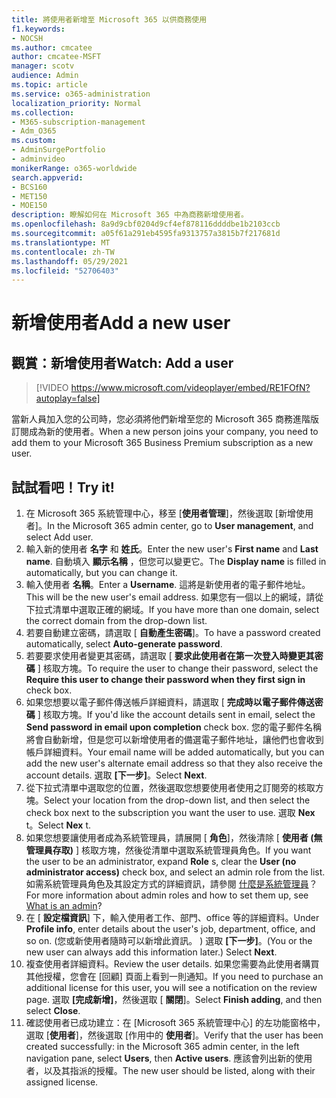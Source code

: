 ```yaml
---
title: 將使用者新增至 Microsoft 365 以供商務使用
f1.keywords:
- NOCSH
ms.author: cmcatee
author: cmcatee-MSFT
manager: scotv
audience: Admin
ms.topic: article
ms.service: o365-administration
localization_priority: Normal
ms.collection:
- M365-subscription-management
- Adm_O365
ms.custom:
- AdminSurgePortfolio
- adminvideo
monikerRange: o365-worldwide
search.appverid:
- BCS160
- MET150
- MOE150
description: 瞭解如何在 Microsoft 365 中為商務新增使用者。
ms.openlocfilehash: 8a9d9cbf0204d9cf4ef878116ddddbe1b2103ccb
ms.sourcegitcommit: a05f61a291eb4595fa9313757a3815b7f217681d
ms.translationtype: MT
ms.contentlocale: zh-TW
ms.lasthandoff: 05/29/2021
ms.locfileid: "52706403"
---
```

# <a name="add-a-new-user"></a><span data-ttu-id="0605a-103">新增使用者</span><span class="sxs-lookup"><span data-stu-id="0605a-103">Add a new user</span></span>

## <a name="watch-add-a-user"></a><span data-ttu-id="0605a-104">觀賞：新增使用者</span><span class="sxs-lookup"><span data-stu-id="0605a-104">Watch: Add a user</span></span>

> [!VIDEO https://www.microsoft.com/videoplayer/embed/RE1FOfN?autoplay=false]

<span data-ttu-id="0605a-105">當新人員加入您的公司時，您必須將他們新增至您的 Microsoft 365 商務進階版訂閱成為新的使用者。</span><span class="sxs-lookup"><span data-stu-id="0605a-105">When a new person joins your company, you need to add them to your Microsoft 365 Business Premium subscription as a new user.</span></span>

## <a name="try-it"></a><span data-ttu-id="0605a-106">試試看吧！</span><span class="sxs-lookup"><span data-stu-id="0605a-106">Try it!</span></span>

1. <span data-ttu-id="0605a-107">在 Microsoft 365 系統管理中心，移至 [**使用者管理**]，然後選取 [新增使用者]。</span><span class="sxs-lookup"><span data-stu-id="0605a-107">In the Microsoft 365 admin center, go to **User management**, and select Add user.</span></span>
1. <span data-ttu-id="0605a-108">輸入新的使用者 **名字** 和 **姓氏**。</span><span class="sxs-lookup"><span data-stu-id="0605a-108">Enter the new user's **First name** and **Last name**.</span></span> <span data-ttu-id="0605a-109">自動填入 **顯示名稱** ，但您可以變更它。</span><span class="sxs-lookup"><span data-stu-id="0605a-109">The **Display name** is filled in automatically, but you can change it.</span></span>
1. <span data-ttu-id="0605a-110">輸入使用者 **名稱**。</span><span class="sxs-lookup"><span data-stu-id="0605a-110">Enter a **Username**.</span></span> <span data-ttu-id="0605a-111">這將是新使用者的電子郵件地址。</span><span class="sxs-lookup"><span data-stu-id="0605a-111">This will be the new user's email address.</span></span> <span data-ttu-id="0605a-112">如果您有一個以上的網域，請從下拉式清單中選取正確的網域。</span><span class="sxs-lookup"><span data-stu-id="0605a-112">If you have more than one domain, select the correct domain from the drop-down list.</span></span>
1. <span data-ttu-id="0605a-113">若要自動建立密碼，請選取 [ **自動產生密碼**]。</span><span class="sxs-lookup"><span data-stu-id="0605a-113">To have a password created automatically, select **Auto-generate password**.</span></span>
1. <span data-ttu-id="0605a-114">若要要求使用者變更其密碼，請選取 [ **要求此使用者在第一次登入時變更其密碼** ] 核取方塊。</span><span class="sxs-lookup"><span data-stu-id="0605a-114">To require the user to change their password, select the **Require this user to change their password when they first sign in** check box.</span></span>
1. <span data-ttu-id="0605a-115">如果您想要以電子郵件傳送帳戶詳細資料，請選取 [ **完成時以電子郵件傳送密碼** ] 核取方塊。</span><span class="sxs-lookup"><span data-stu-id="0605a-115">If you'd like the account details sent in email, select the **Send password in email upon completion** check box.</span></span> <span data-ttu-id="0605a-116">您的電子郵件名稱將會自動新增，但是您可以新增使用者的備選電子郵件地址，讓他們也會收到帳戶詳細資料。</span><span class="sxs-lookup"><span data-stu-id="0605a-116">Your email name will be added automatically, but you can add the new user's alternate email address so that they also receive the account details.</span></span> <span data-ttu-id="0605a-117">選取 **[下一步]**。</span><span class="sxs-lookup"><span data-stu-id="0605a-117">Select **Next**.</span></span>
1. <span data-ttu-id="0605a-118">從下拉式清單中選取您的位置，然後選取您想要使用者使用之訂閱旁的核取方塊。</span><span class="sxs-lookup"><span data-stu-id="0605a-118">Select your location from the drop-down list, and then select the check box next to the subscription you want the user to use.</span></span> <span data-ttu-id="0605a-119">選取 **Nex** t。</span><span class="sxs-lookup"><span data-stu-id="0605a-119">Select **Nex** t.</span></span>
1. <span data-ttu-id="0605a-120">如果您想要讓使用者成為系統管理員，請展開 [ **角色**]，然後清除 [ **使用者 (無管理員存取)** ] 核取方塊，然後從清單中選取系統管理員角色。</span><span class="sxs-lookup"><span data-stu-id="0605a-120">If you want the user to be an administrator, expand **Role** s, clear the **User (no administrator access)** check box, and select an admin role from the list.</span></span> <span data-ttu-id="0605a-121">如需系統管理員角色及其設定方式的詳細資訊，請參閱 [什麼是系統管理員](what-is-admin.md)？</span><span class="sxs-lookup"><span data-stu-id="0605a-121">For more information about admin roles and how to set them up, see [What is an admin](what-is-admin.md)?</span></span>
1. <span data-ttu-id="0605a-122">在 [ **設定檔資訊**] 下，輸入使用者工作、部門、office 等的詳細資料。</span><span class="sxs-lookup"><span data-stu-id="0605a-122">Under **Profile info**, enter details about the user's job, department, office, and so on.</span></span> <span data-ttu-id="0605a-123"> (您或新使用者隨時可以新增此資訊。 ) 選取 **[下一步]**。</span><span class="sxs-lookup"><span data-stu-id="0605a-123">(You or the new user can always add this information later.) Select **Next**.</span></span>
1. <span data-ttu-id="0605a-124">複查使用者詳細資料。</span><span class="sxs-lookup"><span data-stu-id="0605a-124">Review the user details.</span></span> <span data-ttu-id="0605a-125">如果您需要為此使用者購買其他授權，您會在 [回顧] 頁面上看到一則通知。</span><span class="sxs-lookup"><span data-stu-id="0605a-125">If you need to purchase an additional license for this user, you will see a notification on the review page.</span></span> <span data-ttu-id="0605a-126">選取 **[完成新增]**，然後選取 [ **關閉**]。</span><span class="sxs-lookup"><span data-stu-id="0605a-126">Select **Finish adding**, and then select **Close**.</span></span>
1. <span data-ttu-id="0605a-127">確認使用者已成功建立：在 [Microsoft 365 系統管理中心] 的左功能窗格中，選取 [**使用者**]，然後選取 [作用中的 **使用者**]。</span><span class="sxs-lookup"><span data-stu-id="0605a-127">Verify that the user has been created successfully: in the Microsoft 365 admin center, in the left navigation pane, select **Users**, then **Active users**.</span></span> <span data-ttu-id="0605a-128">應該會列出新的使用者，以及其指派的授權。</span><span class="sxs-lookup"><span data-stu-id="0605a-128">The new user should be listed, along with their assigned license.</span></span>
